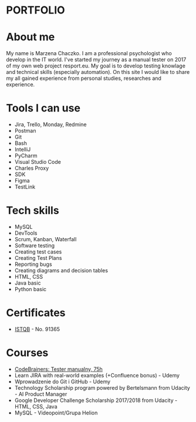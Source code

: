 # PORTFOLIO

# About me
My name is Marzena Chaczko. I am a professional psychologist who develop in the IT world. I've started my journey as a manual tester on 2017 of my own web project resport.eu. My goal is to develop testing knowlage and technical skills (especially automation). On this site I would like to share my all gained experience from personal studies, researches and experience.

# Tools I can use
* Jira, Trello, Monday, Redmine
* Postman
* Git
* Bash
* IntelliJ
* PyCharm
* Visual Studio Code
* Charles Proxy
* SDK
* Figma
* TestLink

# Tech skills
  - MySQL
  - DevTools
  - Scrum, Kanban, Waterfall
  - Software testing
  - Creating test cases
  - Creating Test Plans
  - Reporting bugs
  - Creating diagrams and decision tables
  - HTML, CSS
  - Java basic
  - Python basic
  
# Certificates
  - [ISTQB](https://www.gasq.org/en/certification/check-a-certificate.html) - No. 91365
  
# Courses
  - [CodeBrainers: Tester manualny, 75h](https://codebrainers.pl/tester_manualny.pdf)
  - Learn JIRA with real-world examples (+Confluence bonus) - Udemy
  - Wprowadzenie do Git i GitHub - Udemy
  - Technology Scholarship program powered by Bertelsmann from Udacity - AI Product Manager 
  - Google Developer Challenge Scholarship 2017/2018 from Udacity - HTML, CSS, Java
  - MySQL - Videopoint/Grupa Helion

